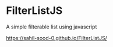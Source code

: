 # FilterListJS
A simple filterable list using javascript

https://sahil-sood-0.github.io/FilterListJS/
